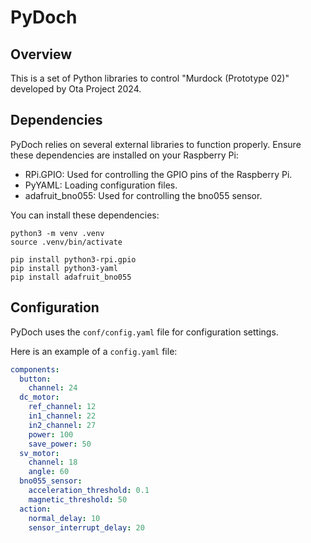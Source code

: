 # PyDoch

## Overview

This is a set of Python libraries to control "Murdock (Prototype 02)" developed by Ota Project 2024.

## Dependencies

PyDoch relies on several external libraries to function properly.
Ensure these dependencies are installed on your Raspberry Pi:

- RPi.GPIO: Used for controlling the GPIO pins of the Raspberry Pi.
- PyYAML: Loading configuration files.
- adafruit_bno055: Used for controlling the bno055 sensor.

You can install these dependencies:

```
python3 -m venv .venv
source .venv/bin/activate
```

```
pip install python3-rpi.gpio
pip install python3-yaml
pip install adafruit_bno055
```

## Configuration

PyDoch uses the `conf/config.yaml` file for configuration settings.

Here is an example of a `config.yaml` file:

```yaml
components:
  button:
    channel: 24
  dc_motor:
    ref_channel: 12
    in1_channel: 22
    in2_channel: 27
    power: 100
    save_power: 50
  sv_motor:
    channel: 18
    angle: 60
  bno055_sensor:
    acceleration_threshold: 0.1
    magnetic_threshold: 50
  action:
    normal_delay: 10
    sensor_interrupt_delay: 20
```
